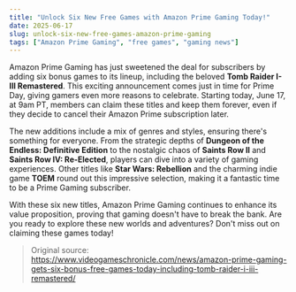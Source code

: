 ```yaml
---
title: "Unlock Six New Free Games with Amazon Prime Gaming Today!"
date: 2025-06-17
slug: unlock-six-new-free-games-amazon-prime-gaming
tags: ["Amazon Prime Gaming", "free games", "gaming news"]
---
```


Amazon Prime Gaming has just sweetened the deal for subscribers by adding six bonus games to its lineup, including the beloved **Tomb Raider I-III Remastered**. This exciting announcement comes just in time for Prime Day, giving gamers even more reasons to celebrate. Starting today, June 17, at 9am PT, members can claim these titles and keep them forever, even if they decide to cancel their Amazon Prime subscription later.

The new additions include a mix of genres and styles, ensuring there's something for everyone. From the strategic depths of **Dungeon of the Endless: Definitive Edition** to the nostalgic chaos of **Saints Row II** and **Saints Row IV: Re-Elected**, players can dive into a variety of gaming experiences. Other titles like **Star Wars: Rebellion** and the charming indie game **TOEM** round out this impressive selection, making it a fantastic time to be a Prime Gaming subscriber.

With these six new titles, Amazon Prime Gaming continues to enhance its value proposition, proving that gaming doesn't have to break the bank. Are you ready to explore these new worlds and adventures? Don't miss out on claiming these games today!

> Original source: https://www.videogameschronicle.com/news/amazon-prime-gaming-gets-six-bonus-free-games-today-including-tomb-raider-i-iii-remastered/